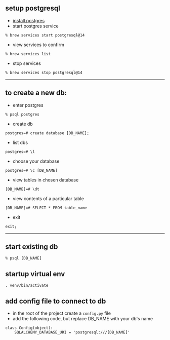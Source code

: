 
## setup postgresql
- [install postgres](https://www.moncefbelyamani.com/how-to-install-postgresql-on-a-mac-with-homebrew-and-lunchy/)
- start postgres service
```
% brew services start postgresql@14
```
- view services to confirm
```
% brew services list
```
- stop services
```
% brew services stop postgresql@14
```
---

## to create a new db:
- enter postgres
```
% psql postgres
```
- create db
```
postgres=# create database [DB_NAME];
```
- list dbs
```
postgres=# \l
```
- choose your database
```
postgres=# \c [DB_NAME]
```
- view tables in chosen database
```
[DB_NAME]=# \dt
```
- view contents of a particular table
```
[DB_NAME]=# SELECT * FROM table_name
```
- exit
```
exit;
```
---

## start existing db
```
% psql [DB_NAME]
```

## startup virtual env
```
. venv/bin/activate
```

## add config file to connect to db
- in the root of the project create a `config.py` file
- add the following code, but replace DB_NAME with your db's name
```
class Config(object):
    SQLALCHEMY_DATABASE_URI = 'postgresql:///[DB_NAME]'
```
